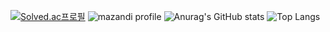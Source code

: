 [![Solved.ac프로필](http://mazassumnida.wtf/api/v2/generate_badge?boj=uhihi)](https://solved.ac/uhihi)
![mazandi profile](http://mazandi.herokuapp.com/api?handle=uhihi&theme=warm)
![Anurag's GitHub stats](https://github-readme-stats.vercel.app/api?username=uhihi09&show_icons=true&theme=radical)
![Top Langs](https://github-readme-stats.vercel.app/api/top-langs/?username=uhihi09&layout=compact)
